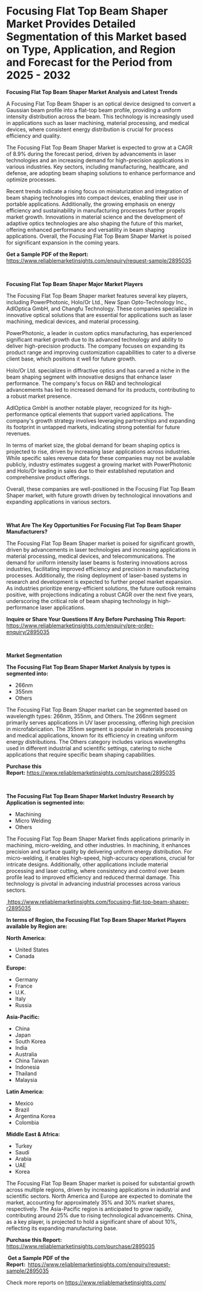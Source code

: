 <p><h1>Focusing Flat Top Beam Shaper Market Provides Detailed Segmentation of this Market based on Type, Application, and Region and Forecast for the Period from 2025 - 2032</h1></p><p><strong>Focusing Flat Top Beam Shaper Market Analysis and Latest Trends</strong></p>
<p><p>A Focusing Flat Top Beam Shaper is an optical device designed to convert a Gaussian beam profile into a flat-top beam profile, providing a uniform intensity distribution across the beam. This technology is increasingly used in applications such as laser machining, material processing, and medical devices, where consistent energy distribution is crucial for process efficiency and quality.</p><p>The Focusing Flat Top Beam Shaper Market is expected to grow at a CAGR of 8.9% during the forecast period, driven by advancements in laser technologies and an increasing demand for high-precision applications in various industries. Key sectors, including manufacturing, healthcare, and defense, are adopting beam shaping solutions to enhance performance and optimize processes.</p><p>Recent trends indicate a rising focus on miniaturization and integration of beam shaping technologies into compact devices, enabling their use in portable applications. Additionally, the growing emphasis on energy efficiency and sustainability in manufacturing processes further propels market growth. Innovations in material science and the development of adaptive optics technologies are also shaping the future of this market, offering enhanced performance and versatility in beam shaping applications. Overall, the Focusing Flat Top Beam Shaper Market is poised for significant expansion in the coming years.</p></p>
<p><strong>Get a Sample PDF of the Report:&nbsp;</strong> <a href="https://www.reliablemarketinsights.com/enquiry/request-sample/2895035?utm_campaign=3024&utm_medium=2&utm_source=Github&utm_content=ia&utm_term=15032025&utm_id=focusing-flat-top-beam-shaper">https://www.reliablemarketinsights.com/enquiry/request-sample/2895035</a></p>
<p>&nbsp;</p>
<p><strong>Focusing Flat Top Beam Shaper Major Market Players</strong></p>
<p><p>The Focusing Flat Top Beam Shaper market features several key players, including PowerPhotonic, Holo/Or Ltd., New Span Opto-Technology Inc., AdlOptica GmbH, and Changfu Technology. These companies specialize in innovative optical solutions that are essential for applications such as laser machining, medical devices, and material processing.</p><p>PowerPhotonic, a leader in custom optics manufacturing, has experienced significant market growth due to its advanced technology and ability to deliver high-precision products. The company focuses on expanding its product range and improving customization capabilities to cater to a diverse client base, which positions it well for future growth.</p><p>Holo/Or Ltd. specializes in diffractive optics and has carved a niche in the beam shaping segment with innovative designs that enhance laser performance. The company's focus on R&D and technological advancements has led to increased demand for its products, contributing to a robust market presence.</p><p>AdlOptica GmbH is another notable player, recognized for its high-performance optical elements that support varied applications. The company's growth strategy involves leveraging partnerships and expanding its footprint in untapped markets, indicating strong potential for future revenues.</p><p>In terms of market size, the global demand for beam shaping optics is projected to rise, driven by increasing laser applications across industries. While specific sales revenue data for these companies may not be available publicly, industry estimates suggest a growing market with PowerPhotonic and Holo/Or leading in sales due to their established reputation and comprehensive product offerings.</p><p>Overall, these companies are well-positioned in the Focusing Flat Top Beam Shaper market, with future growth driven by technological innovations and expanding applications in various sectors.</p></p>
<p>&nbsp;</p>
<p><strong>What Are The Key Opportunities For Focusing Flat Top Beam Shaper Manufacturers?</strong></p>
<p><p>The Focusing Flat Top Beam Shaper market is poised for significant growth, driven by advancements in laser technologies and increasing applications in material processing, medical devices, and telecommunications. The demand for uniform intensity laser beams is fostering innovations across industries, facilitating improved efficiency and precision in manufacturing processes. Additionally, the rising deployment of laser-based systems in research and development is expected to further propel market expansion. As industries prioritize energy-efficient solutions, the future outlook remains positive, with projections indicating a robust CAGR over the next five years, underscoring the critical role of beam shaping technology in high-performance laser applications.</p></p>
<p><strong>Inquire or Share Your Questions If Any Before Purchasing This Report:</strong> <a href="https://www.reliablemarketinsights.com/enquiry/pre-order-enquiry/2895035?utm_campaign=3024&utm_medium=2&utm_source=Github&utm_content=ia&utm_term=15032025&utm_id=focusing-flat-top-beam-shaper">https://www.reliablemarketinsights.com/enquiry/pre-order-enquiry/2895035</a></p>
<p>&nbsp;</p>
<p><strong>Market Segmentation</strong></p>
<p><strong>The Focusing Flat Top Beam Shaper Market Analysis by types is segmented into:</strong></p>
<p><ul><li>266nm</li><li>355nm</li><li>Others</li></ul></p>
<p><p>The Focusing Flat Top Beam Shaper market can be segmented based on wavelength types: 266nm, 355nm, and Others. The 266nm segment primarily serves applications in UV laser processing, offering high precision in microfabrication. The 355nm segment is popular in materials processing and medical applications, known for its efficiency in creating uniform energy distributions. The Others category includes various wavelengths used in different industrial and scientific settings, catering to niche applications that require specific beam shaping capabilities.</p></p>
<p><strong>Purchase this Report:&nbsp;</strong><a href="https://www.reliablemarketinsights.com/purchase/2895035?utm_campaign=3024&utm_medium=2&utm_source=Github&utm_content=ia&utm_term=15032025&utm_id=focusing-flat-top-beam-shaper">https://www.reliablemarketinsights.com/purchase/2895035</a></p>
<p>&nbsp;</p>
<p><strong>The Focusing Flat Top Beam Shaper Market Industry Research by Application is segmented into:</strong></p>
<p><ul><li>Machining</li><li>Micro Welding</li><li>Others</li></ul></p>
<p><p>The Focusing Flat Top Beam Shaper Market finds applications primarily in machining, micro-welding, and other industries. In machining, it enhances precision and surface quality by delivering uniform energy distribution. For micro-welding, it enables high-speed, high-accuracy operations, crucial for intricate designs. Additionally, other applications include material processing and laser cutting, where consistency and control over beam profile lead to improved efficiency and reduced thermal damage. This technology is pivotal in advancing industrial processes across various sectors.</p></p>
<p><a href="https://www.reliablemarketinsights.com/focusing-flat-top-beam-shaper-r2895035?utm_campaign=3024&utm_medium=2&utm_source=Github&utm_content=ia&utm_term=15032025&utm_id=focusing-flat-top-beam-shaper">&nbsp;https://www.reliablemarketinsights.com/focusing-flat-top-beam-shaper-r2895035</a></p>
<p><strong>In terms of Region, the Focusing Flat Top Beam Shaper Market Players available by Region are:</strong></p>
<p>
    <p> <strong> North America: </strong>
        <ul>
            <li>United States</li>
            <li>Canada</li>
        </ul>
        </p> 
    <p> <strong> Europe: </strong>
        <ul>
            <li>Germany</li>
            <li>France</li>
            <li>U.K.</li>
            <li>Italy</li>
            <li>Russia</li>
        </ul>
        </p> 
    <p> <strong> Asia-Pacific: </strong>
        <ul>
            <li>China</li>
            <li>Japan</li>
            <li>South Korea</li>
            <li>India</li>
            <li>Australia</li>
            <li>China Taiwan</li>
            <li>Indonesia</li>
            <li>Thailand</li>
            <li>Malaysia</li>
        </ul>
        </p> 
    <p> <strong> Latin America: </strong>
        <ul>
            <li>Mexico</li>
            <li>Brazil</li>
            <li>Argentina Korea</li>
            <li>Colombia</li>
        </ul>
        </p> 
    <p> <strong> Middle East & Africa: </strong>
        <ul>
            <li>Turkey</li>
            <li>Saudi</li>
            <li>Arabia</li>
            <li>UAE</li>
            <li>Korea</li>
        </ul>
    </p>
    </p>
<p><p>The Focusing Flat Top Beam Shaper market is poised for substantial growth across multiple regions, driven by increasing applications in industrial and scientific sectors. North America and Europe are expected to dominate the market, accounting for approximately 35% and 30% market shares, respectively. The Asia-Pacific region is anticipated to grow rapidly, contributing around 25% due to rising technological advancements. China, as a key player, is projected to hold a significant share of about 10%, reflecting its expanding manufacturing base.</p></p>
<p><strong>Purchase this Report: </strong><a href="https://www.reliablemarketinsights.com/purchase/2895035?utm_campaign=3024&utm_medium=2&utm_source=Github&utm_content=ia&utm_term=15032025&utm_id=focusing-flat-top-beam-shaper">https://www.reliablemarketinsights.com/purchase/2895035</a></p>
<p>&nbsp;<strong>Get a Sample PDF of the Report:&nbsp;&nbsp;</strong><a href="https://www.reliablemarketinsights.com/enquiry/request-sample/2895035?utm_campaign=3024&utm_medium=2&utm_source=Github&utm_content=ia&utm_term=15032025&utm_id=focusing-flat-top-beam-shaper">https://www.reliablemarketinsights.com/enquiry/request-sample/2895035</a></p>
<p><strong></strong></p>
<p>Check more reports on <a href="https://www.reliablemarketinsights.com/?utm_campaign=3024&utm_medium=2&utm_source=Github&utm_content=ia&utm_term=15032025&utm_id=focusing-flat-top-beam-shaper">https://www.reliablemarketinsights.com/</a></p>